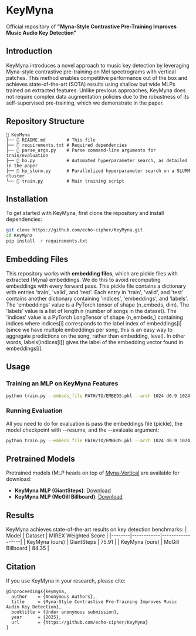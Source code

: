 # KeyMyna

Official repository of **"Myna-Style Contrastive Pre-Training Improves Music Audio Key Detection"**

## Introduction
KeyMyna introduces a novel approach to music key detection by leveraging Myna-style contrastive pre-training on Mel spectrograms with vertical patches. This method enables competitive performance out of the box and achieves state-of-the-art (SOTA) results using shallow but wide MLPs trained on extracted features. Unlike previous approaches, KeyMyna does not require complex data augmentation policies due to the robustness of its self-supervised pre-training, which we demonstrate in the paper.

## Repository Structure
```
📂 KeyMyna
├── 📜 README.md        # This file
├── 📜 requirements.txt # Required dependencies
├── 📜 parse_args.py    # Parse command-line arguments for train/evaluation
├── 📜 ho.py            # Automated hyperparameter search, as detailed in the paper
├── 📜 hp_slurm.py      # Parallelized hyperparameter search on a SLURM cluster
└── 📜 train.py         # Main training script
```

## Installation
To get started with KeyMyna, first clone the repository and install dependencies:
```sh
git clone https://github.com/echo-cipher/KeyMyna.git
cd KeyMyna
pip install -r requirements.txt
```

## Embedding Files
This repository works with **embedding files**, which are pickle files with extracted (Myna) embeddings. We do this to avoid recomputing embeddings with every forward pass. 
This pickle file contains a dictionary with entries 'train', 'valid', and 'test'. Each entry in 'train', 'valid', and 'test' contains another dictionary containing 'indices', 'embeddings', and 'labels'. The 'embeddings' value is a PyTorch tensor of shape (n_embeds, dim). The 'labels' value is a list of length n (number of songs in the dataset). The 'indices' value is a PyTorch LongTensor of shape (n_embeds,) containing indices where indices[i] corresponds to the label index of embeddings[i] (since we have multiple embeddings per song, this is an easy way to aggregate predictions on the song, rather than embedding, level). In other words, labels[indices[i]] gives the label of the embedding vector found in embeddings[i].

## Usage
### Training an MLP on KeyMyna Features
```sh
python train.py --embeds_file PATH/TO/EMBEDS.pkl --arch 1024 d0.9 1024 --epochs 50 --batch_size 64 --checkpoint_path PATH/TO/CHECKPOINT
```

### Running Evaluation
All you need to do for evaluation is pass the embeddings file (pickle), the model checkpoint with --resume, and the --evaluate argument:
```sh
python train.py --embeds_file PATH/TO/EMBEDS.pkl --arch 1024 d0.9 1024 --resume PATH/TO/MODEL.pth --evaluate
```

## Pretrained Models
Pretrained models (MLP heads on top of [Myna-Vertical](https://github.com/ghost-signal/myna) are available for download:
- **KeyMyna MLP (GiantSteps)**: [Download](https://drive.google.com/file/d/1pgBB9rMd0fY8fS_ROonai7mBWDoDHLey/view?usp=sharing)
- **KeyMyna MLP (McGill Billboard)**: [Download](https://drive.google.com/file/d/1pgBB9rMd0fY8fS_ROonai7mBWDoDHLey/view?usp=sharing)

## Results
KeyMyna achieves state-of-the-art results on key detection benchmarks:
| Model | Dataset | MIREX Weighted Score |
|--------|------------|------------------|
| KeyMyna (ours) | GiantSteps | 75.91 |
| KeyMyna (ours) | McGill Billboard | 84.35 |

## Citation
If you use KeyMyna in your research, please cite:
```
@inproceedings{keymyna,
  author    = {Anonymous Authors},
  title     = {Myna-Style Contrastive Pre-Training Improves Music Audio Key Detection},
  booktitle = {Under anonymous submission},
  year      = {2025},
  url       = {https://github.com/echo-cipher/KeyMyna}
}
```

